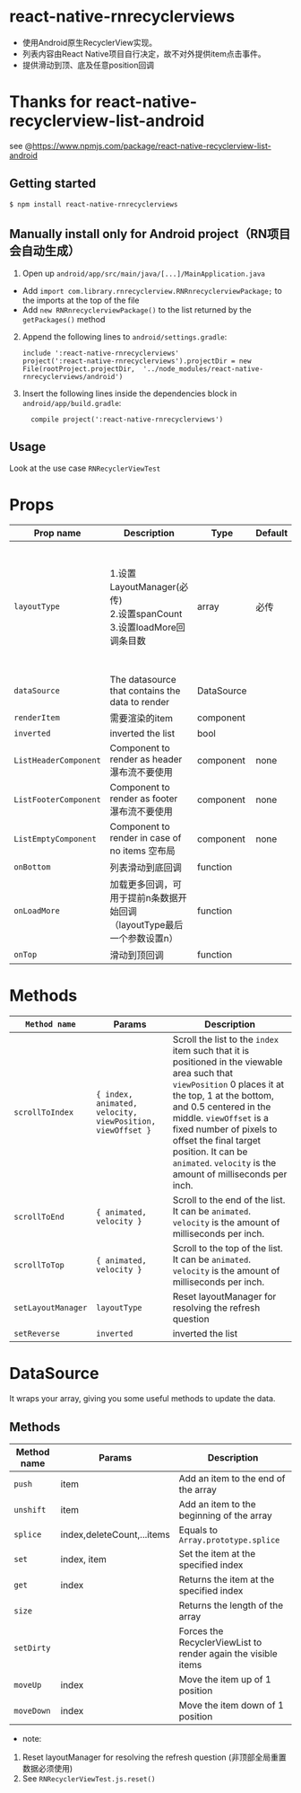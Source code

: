 
# react-native-rnrecyclerviews

 - 使用Android原生RecyclerView实现。
 - 列表内容由React Native项目自行决定，故不对外提供item点击事件。
 - 提供滑动到顶、底及任意position回调

# Thanks for react-native-recyclerview-list-android
 see @https://www.npmjs.com/package/react-native-recyclerview-list-android

## Getting started

`$ npm install react-native-rnrecyclerviews`

## Manually install only for Android project（RN项目会自动生成）

1. Open up `android/app/src/main/java/[...]/MainApplication.java`
  - Add `import com.library.rnrecyclerview.RNRnrecyclerviewPackage;` to the imports at the top of the file
  - Add `new RNRnrecyclerviewPackage()` to the list returned by the `getPackages()` method
2. Append the following lines to `android/settings.gradle`:
  	```
  	include ':react-native-rnrecyclerviews'
  	project(':react-native-rnrecyclerviews').projectDir = new File(rootProject.projectDir, 	'../node_modules/react-native-rnrecyclerviews/android')
  	```
3. Insert the following lines inside the dependencies block in `android/app/build.gradle`:
  	```
      compile project(':react-native-rnrecyclerviews')
  	```


## Usage

Look at the use case `RNRecyclerViewTest`

# Props

Prop name             | Description   | Type      | Default| Example
----------------------|---------------|-----------|--------------|----------
`layoutType`          | 1.设置LayoutManager(必传)<br/>2.设置spanCount<br/>3.设置loadMore回调条目数 | array | 必传 | 1.线性布局{0}、{0,4}<br/>2.网格布局{1,2}、{1,2,4}<br/>3.瀑布流{2,2}、{2,2,4}
`dataSource`          | The datasource that contains the data to render | DataSource |  |
`renderItem`          | 需要渲染的item | component |  |
`inverted`            | inverted the list | bool |  |
`ListHeaderComponent` | Component to render as header 瀑布流不要使用 | component | none | 
`ListFooterComponent` | Component to render as footer 瀑布流不要使用 | component | none | 
`ListEmptyComponent`  | Component to render in case of no items 空布局 | component | none | 
`onBottom`            | 列表滑动到底回调 | function |  |
`onLoadMore`          | 加载更多回调，可用于提前n条数据开始回调<br/>（layoutType最后一个参数设置n） | function |  |
`onTop`               | 滑动到顶回调 | function |  |
  
# Methods

`Method name`          | Params                   | Description
----------------------|--------------------------|------------
`scrollToIndex`       | `{ index, animated, velocity, viewPosition, viewOffset }` | Scroll the list to the `index` item such that it is positioned in the viewable area such that `viewPosition` 0 places it at the top, 1 at the bottom, and 0.5 centered in the middle. `viewOffset` is a fixed number of pixels to offset the final target position.  It can be `animated`. `velocity` is the amount of milliseconds per inch.
`scrollToEnd`         | `{ animated, velocity }` | Scroll to the end of the list. It can be `animated`. `velocity` is the amount of milliseconds per inch.
`scrollToTop`         | `{ animated, velocity }` | Scroll to the top of the list. It can be `animated`. `velocity` is the amount of milliseconds per inch.
`setLayoutManager`    | `layoutType`             | Reset layoutManager for resolving the refresh question
`setReverse`          | `inverted`               | inverted the list

# DataSource

It wraps your array, giving you some useful methods to update the data.

## Methods

Method name                | Params                          | Description
----------------------|---------------------------------|-----------------
`push`                | item                            | Add an item to the end of the array
`unshift`             | item                            | Add an item to the beginning of the array
`splice`              | index,deleteCount,...items      | Equals to `Array.prototype.splice`
`set`                 | index, item                     | Set the item at the specified index
`get`                 | index                           | Returns the item at the specified index
`size`                |                                 | Returns the length of the array
`setDirty`			  | 								| Forces the RecyclerViewList to render again the visible items
`moveUp`			  | index						    | Move the item up of 1 position
`moveDown` 	          | index							| Move the item down of 1 position

 
 - note:
 1. Reset layoutManager for resolving the refresh question (非顶部全局重置数据必须使用)
 2. See `RNRecyclerViewTest.js.reset()`
  

